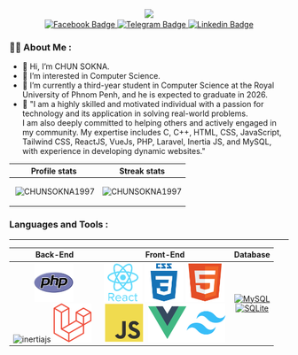 
<div id="header" align="center">
  <img src="https://media1.tenor.com/m/GfSX-u7VGM4AAAAd/coding.gif" width="270"/>
  <div id="badges">
  <a href="https://www.facebook.com/sokna.chun.1997/">
    <img src="https://img.shields.io/badge/Facebookk-blue?style=for-the-badge&logo=facebook&logoColor=white" alt="Facebook Badge"/>
  </a>
  <a href="https://t.me/chunSokna_cs">
    <img src="https://img.shields.io/badge/Telegram-blue?style=for-the-badge&logo=telegram&logoColor=white" alt="Telegram Badge"/>
  </a>
  <a href="https://www.linkedin.com/in/chun-sokna-449bba32b/">
    <img src="https://img.shields.io/badge/Linkedin-blue?style=for-the-badge&logo=linkedin&logoColor=white" alt="Linkedin Badge"/>
  </a>
</div>
</div>

### :woman_technologist: About Me :
- 👋 Hi, I’m CHUN SOKNA.
- 👀 I’m interested in Computer Science. 
- 🌱 I’m currently a third-year student in Computer Science at the Royal University of Phnom Penh, and he is expected to graduate in 2026.
- 💞 "I am a highly skilled and motivated individual with a passion for technology and its application in solving real-world problems. <br/> I am also deeply committed to helping others and actively engaged in my community. My expertise includes C, C++, HTML, CSS, JavaScript, Tailwind CSS, ReactJS, VueJs, PHP, Laravel, Inertia JS, and MySQL, with experience in developing dynamic websites."


| **Profile stats** | **Streak stats** |
|:---:|:---:
| <div align="center" style="align-items: center; justify-content: center;"> <p>&nbsp;<img src="https://github-readme-stats.vercel.app/api?username=CHUNSOKNA1997&show_icons=true&locale=en" alt="CHUNSOKNA1997" /></p> | <p><img src="https://github-readme-streak-stats.herokuapp.com/?user=CHUNSOKNA1997" alt="CHUNSOKNA1997" /></p> </div>  ||

###  Languages and Tools :
---
| **Back-End**  | **Front-End** | **Database** |
|:---:|:---:|:---:|
| <img src="https://github.com/devicons/devicon/blob/master/icons/php/php-original.svg" title="php" alt="php" width="70" height="70"/>&nbsp; <br/> <img src="https://avatars.githubusercontent.com/u/47703742?s=200&v=4" title="inertiajs" alt="inertiajs" width="70" height="70"/> <img src="https://github.com/devicons/devicon/blob/master/icons/laravel/laravel-original.svg" title="Laravel" alt="Laravel" width="70" height="70"/> &nbsp; | <img src="https://github.com/devicons/devicon/blob/master/icons/react/react-original-wordmark.svg" title="React" alt="React" width="70" height="70"/>&nbsp;<img src="https://github.com/devicons/devicon/blob/master/icons/css3/css3-plain-wordmark.svg"  title="CSS3" alt="CSS" width="70" height="70"/>&nbsp;<img src="https://github.com/devicons/devicon/blob/master/icons/html5/html5-original.svg" title="HTML5" alt="HTML" width="70" height="70"/>&nbsp; <br/><img src="https://github.com/devicons/devicon/blob/master/icons/javascript/javascript-original.svg" title="JavaScript" alt="JavaScript" width="70" height="70"/>&nbsp; <a href="https://github.com/devicons/devicon/blob/master/icons/typescript/typescript-original.svg" title="TypeScript"></a> <a href="https://tailwindcss.com/" title="Tailwind"><img src="https://github.com/devicons/devicon/blob/master/icons/vuejs/vuejs-original.svg" alt="VueJs" width="70px" height="70px"></a><img src="https://github.com/devicons/devicon/blob/master/icons/tailwindcss/tailwindcss-original.svg" alt="Tailwind" width="70px" height="70px"></a> | <a href="https://dev.mysql.com/" title="MySQL"><img src="https://github.com/get-icon/geticon/raw/master/icons/mysql.svg" alt="MySQL" width="70px" height="70px"></a> <br/> <a href="https://dev.sqlite.com/" title="SQLite"><img src="https://github.com/get-icon/geticon/raw/master/icons/sqlite.svg" alt="SQLite" width="70px" height="70px"></a>  ||
